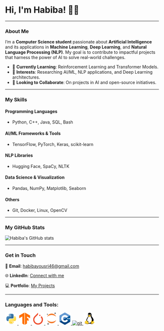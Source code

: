 # Hi, I'm Habiba! 👩‍💻

---

### About Me

I’m a **Computer Science student** passionate about **Artificial Intelligence** and its applications in **Machine Learning**, **Deep Learning**, and **Natural Language Processing (NLP)**. My goal is to contribute to impactful projects that harness the power of AI to solve real-world challenges.

- 🌱 **Currently Learning**: Reinforcement Learning and Transformer Models.
- 🧠 **Interests**: Researching AI/ML, NLP applications, and Deep Learning architectures.
- 🎯 **Looking to Collaborate**: On projects in AI and open-source initiatives.

---

### My Skills

#### Programming Languages
- Python, C++, Java, SQL, Bash

#### AI/ML Frameworks & Tools
- TensorFlow, PyTorch, Keras, scikit-learn

#### NLP Libraries
- Hugging Face, SpaCy, NLTK

#### Data Science & Visualization
- Pandas, NumPy, Matplotlib, Seaborn

#### Others
- Git, Docker, Linux, OpenCV

---

### My GitHub Stats

![Habiba's GitHub stats](https://github-readme-stats.vercel.app/api?username=HabibaYossre&show_icons=true&theme=radical)

---

### Get in Touch

📧 **Email**: habibayousri46@gmail.com

🌐 **LinkedIn**: [Connect with me](https://www.linkedin.com/in/habiba-yousri/)

💻 **Portfolio**: [My Projects](https://github.com/HabibaYossre?tab=repositories)

---

<h3 align="left">Languages and Tools:</h3>
<p align="left">
  <a href="https://www.python.org/" target="_blank" rel="noreferrer"> 
    <img src="https://raw.githubusercontent.com/devicons/devicon/master/icons/python/python-original.svg" alt="python" width="40" height="40"/> 
  </a> 
  <a href="https://www.tensorflow.org/" target="_blank" rel="noreferrer">
    <img src="https://raw.githubusercontent.com/devicons/devicon/master/icons/tensorflow/tensorflow-original.svg" alt="tensorflow" width="40" height="40"/>
  </a>
  <a href="https://pytorch.org/" target="_blank" rel="noreferrer"> 
    <img src="https://raw.githubusercontent.com/devicons/devicon/master/icons/pytorch/pytorch-original.svg" alt="pytorch" width="40" height="40"/>
  </a>
  <a href="https://jupyter.org/" target="_blank" rel="noreferrer"> 
    <img src="https://raw.githubusercontent.com/devicons/devicon/master/icons/jupyter/jupyter-original.svg" alt="jupyter" width="40" height="40"/>
  </a>
  <a href="https://www.w3schools.com/cpp/" target="_blank" rel="noreferrer"> 
    <img src="https://raw.githubusercontent.com/devicons/devicon/master/icons/cplusplus/cplusplus-original.svg" alt="cplusplus" width="40" height="40"/> 
  </a> 

  <a href="https://git-scm.com/" target="_blank" rel="noreferrer"> 
    <img src="https://www.vectorlogo.zone/logos/git-scm/git-scm-icon.svg" alt="git" width="40" height="40"/>
  </a>

  <a href="https://www.linux.org/" target="_blank" rel="noreferrer"> 
    <img src="https://raw.githubusercontent.com/devicons/devicon/master/icons/linux/linux-original.svg" alt="linux" width="40" height="40"/>
  </a>


</p>

<p>
  <img align="left" src="https://github-readme-stats.vercel.app/api/top-l
